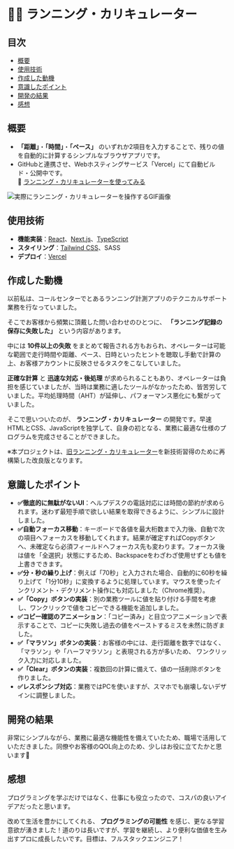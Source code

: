 # 🏃‍♂️ ランニング・カリキュレーター


## 目次 <!-- omit in toc -->
- [概要](#概要)
- [使用技術](#使用技術)
- [作成した動機](#作成した動機)
- [意識したポイント](#意識したポイント)
- [開発の結果](#開発の結果)
- [感想](#感想)


## 概要
- **「距離」**・**「時間」**・**「ペース」** のいずれか2項目を入力することで、残りの値を自動的に計算するシンプルなブラウザアプリです。
- GitHubと連携させ、Webホスティングサービス「Vercel」にて自動ビルド・公開中です。  
🔗 [ランニング・カリキュレーターを使ってみる](https://running-calculator-sable.vercel.app/)

![実際にランニング・カリキュレーターを操作するGIF画像](https://i.imgur.com/XEBoFUJ.gif)


## 使用技術
- **機能実装**：[React](https://react.dev/)、[Next.js](https://nextjs.org/)、[TypeScript](https://www.typescriptlang.org/)  
- **スタイリング**：[Tailwind CSS](https://tailwindcss.com/)、SASS  
- **デプロイ**：[Vercel](https://vercel.com/)


## 作成した動機
以前私は、コールセンターでとあるランニング計測アプリのテクニカルサポート業務を行なっていました。

そこでお客様から頻繁に頂戴した問い合わせのひとつに、 **「ランニング記録の保存に失敗した」** という内容があります。

中には **10件以上の失敗** をまとめて報告される方もおられ、オペレーターは可能な範囲で走行時間や距離、ペース、日時といったヒントを聴取し手動で計算の上、お客様アカウントに反映させるタスクをこなしていました。

**正確な計算** と **迅速な対応・後処理** が求められることもあり、オペレーターは負担を感じていましたが、当時は業務に適したツールがなかったため、皆苦労していました。平均処理時間（AHT）が延伸し、パフォーマンス悪化にも繋がっていました。

そこで思いついたのが、 **ランニング・カリキュレーター** の開発です。早速HTMLとCSS、JavaScriptを独学して、自身の初となる、業務に最適な仕様のプログラムを完成させることができました。

※本プロジェクトは、[旧ランニング・カリキュレーター](https://github.com/KentaroxKondo/running-calculator)を新技術習得のために再構築した改良版となります。


## 意識したポイント
- **✅徹底的に無駄がないUI**：ヘルプデスクの電話対応には時間の節約が求められます。迷わず最短手順で欲しい結果を取得できるように、シンプルに設計しました。
- **✅自動フォーカス移動**：キーボードで各値を最大桁数まで入力後、自動で次の項目へフォーカスを移動してくれます。結果が確定すればCopyボタンへ、未確定なら必須フィールドへフォーカス先も変わります。フォーカス後は値を「全選択」状態にするため、Backspaceをわざわざ使用せずとも値を上書きできます。
- **✅分・秒の繰り上げ**：例えば「70秒」と入力された場合、自動的に60秒を繰り上げて「1分10秒」に変換するように処理しています。マウスを使ったインクリメント・デクリメント操作にも対応しました（Chrome推奨）。
- **✅「Copy」ボタンの実装**：別の業務ツールに値を貼り付ける手間を考慮し、ワンクリックで値をコピーできる機能を追加しました。
- **✅コピー確認のアニメーション**：「コピー済み」と目立つアニメーションで表示することで、コピーに失敗し過去の値をペーストするミスを未然に防ぎました。
- **✅「マラソン」ボタンの実装**：お客様の中には、走行距離を数字ではなく、「マラソン」や「ハーフマラソン」と表現される方が多いため、 ワンクリック入力に対応しました。
- **✅「Clear」ボタンの実装**：複数回の計算に備えて、値の一括削除ボタンを作りました。
- **✅レスポンシブ対応**：業務ではPCを使いますが、スマホでも崩壊しないデザインに調整しました。


## 開発の結果
非常にシンプルながら、業務に最適な機能性を備えていたため、職場で活用していただきました。同僚やお客様のQOL向上のため、少しはお役に立てたかと思います🙌


## 感想
プログラミングを学ぶだけではなく、仕事にも役立ったので、コスパの良いアイデアだったと思います。

改めて生活を豊かにしてくれる、 **プログラミングの可能性** を感じ、更なる学習意欲が湧きました！道のりは長いですが、学習を継続し、より便利な価値を生み出すプロに成長したいです。目標は、フルスタックエンジニア！